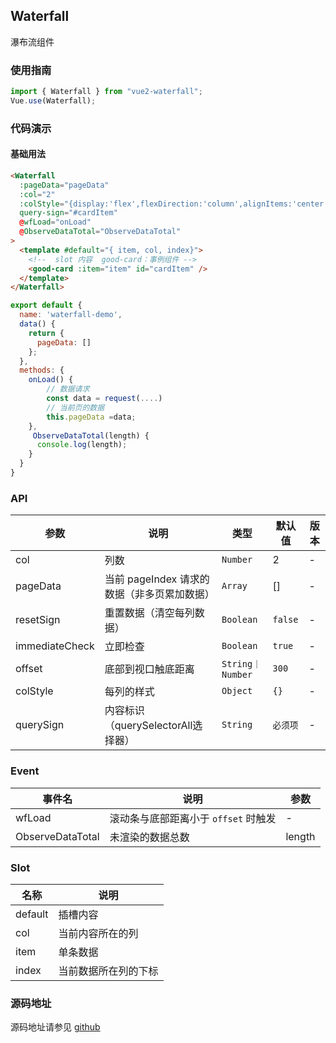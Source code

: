 ## Waterfall

瀑布流组件

### 使用指南

```javascript
import { Waterfall } from "vue2-waterfall";
Vue.use(Waterfall);
```

### 代码演示

#### 基础用法

```html
<Waterfall
  :pageData="pageData"
  :col="2"
  :colStyle="{display:'flex',flexDirection:'column',alignItems:'center'}"
  query-sign="#cardItem"
  @wfLoad="onLoad"
  @ObserveDataTotal="ObserveDataTotal"
>
  <template #default="{ item, col, index}">
    <!--  slot 内容  good-card：事例组件 -->
    <good-card :item="item" id="cardItem" />
  </template>
</Waterfall>
```

```javascript
export default {
  name: 'waterfall-demo',
  data() {
    return {
      pageData: []
    };
  },
  methods: {
    onLoad() {
        // 数据请求
        const data = request(....)
        // 当前页的数据
        this.pageData =data;
    },
     ObserveDataTotal(length) {
      console.log(length);
    }
  }
}
```

### API

| 参数           | 说明                                        | 类型             | 默认值  | 版本 |
| -------------- | ------------------------------------------- | ---------------- | ------- | ---- |
| col            | 列数                                        | `Number`         | 2       | -    |
| pageData       | 当前 pageIndex 请求的数据（非多页累加数据） | `Array`          | []      | -    |
| resetSign      | 重置数据（清空每列数据）                    | `Boolean`        | `false` | -    |
| immediateCheck | 立即检查                                    | `Boolean`        | `true`  | -    |
| offset         | 底部到视口触底距离                          | `String｜Number` | `300`   | -    |
| colStyle       | 每列的样式                                  | `Object`         | `{}`    | -    |
| querySign      | 内容标识（querySelectorAll选择器）            | `String`         | `必须项`    | -    |

### Event

| 事件名 | 说明                                 | 参数 |
| ------ | ------------------------------------ | ---- |
| wfLoad | 滚动条与底部距离小于 `offset` 时触发 | -    |
|ObserveDataTotal| 未渲染的数据总数 | length |

### Slot

| 名称    | 说明                 |
| ------- | -------------------- |
| default | 插槽内容             |
| col     | 当前内容所在的列     |
| item    | 单条数据             |
| index   | 当前数据所在列的下标 |

### 源码地址

源码地址请参见 <a href="https://github.com/zengxiangfu/vue2-waterfall" target="_blank">github</a>
